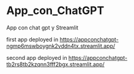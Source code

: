 # App_con_ChatGPT
App con chat gpt y Streamlit

first app deployed in https://appconchatgpt-ngmp6mswboygnk2vddn4tx.streamlit.app/

second app deployed in  https://appconchatgpt-tb2rs8tb2kzqnn3fff2bgx.streamlit.app/
